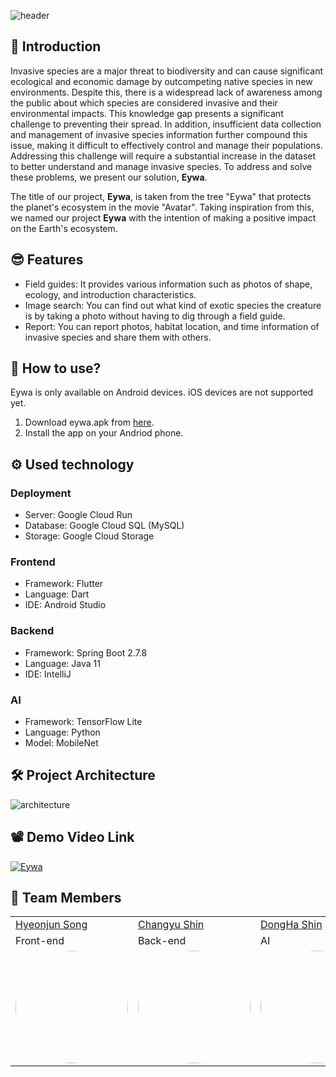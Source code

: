 ![header](https://capsule-render.vercel.app/api?type=waving&color=auto&height=300&section=header&text=Eywa%20%20%20&fontSize=100&animation=fadeIn&fontAlignY=35&desc=%20Invasive%20species%20detection%20and%20education%20application&descAlignY=65&descAlign=50&descSize=25)

## 🌳 Introduction

Invasive species are a major threat to biodiversity and can cause significant ecological and economic damage by outcompeting native species in new environments. Despite this, there is a widespread lack of awareness among the public about which species are considered invasive and their environmental impacts. This knowledge gap presents a significant challenge to preventing their spread. In addition, insufficient data collection and management of invasive species information further compound this issue, making it difficult to effectively control and manage their populations. Addressing this challenge will require a substantial increase in the dataset to better understand and manage invasive species. To address and solve these problems, we present our solution, **Eywa**.

The title of our project, **Eywa**, is taken from the tree "Eywa" that protects the planet's ecosystem in the movie "Avatar". Taking inspiration from this, we named our project **Eywa** with the intention of making a positive impact on the Earth's ecosystem.

## 😎 Features

- Field guides: It provides various information such as photos of shape, ecology, and introduction characteristics.
- Image search: You can find out what kind of exotic species the creature is by taking a photo without having to dig through a field guide.
- Report: You can report photos, habitat location, and time information of invasive species and share them with others.

## 📱 How to use?

Eywa is only available on Android devices. iOS devices are not supported yet.

1. Download eywa.apk from [here](https://github.com/GDSC-KNU/2023-eywa-solution-challenge/releases/tag/v1.0.0).
2. Install the app on your Andriod phone.

## ⚙️ Used technology

### Deployment

- Server: Google Cloud Run
- Database: Google Cloud SQL (MySQL)
- Storage: Google Cloud Storage

### Frontend

- Framework: Flutter
- Language: Dart
- IDE: Android Studio

### Backend

- Framework: Spring Boot 2.7.8
- Language: Java 11
- IDE: IntelliJ

### AI

- Framework: TensorFlow Lite
- Language: Python
- Model: MobileNet

## 🛠 Project Architecture

![architecture](https://i.imgur.com/4HuYwav.png)

## 📽 Demo Video Link

[![Eywa](https://i.imgur.com/Wzr7r4r.png)](https://youtu.be/DNkR5_yOndk)

## 👥 Team Members

<table>
  <tr>
    <td><a href="https://github.com/HyeonJunSong">Hyeonjun Song</a></td>
    <td><a href="https://github.com/scv1702">Changyu Shin</td>
    <td><a href="https://github.com/edengloria">DongHa Shin</td>
    <td><a href="https://github.com/tigermint">Seungyeol Lee</td>
  </tr>
  <tr>
    <td>Front-end</td>
    <td>Back-end</td>
    <td>AI</td>
    <td>Back-end</td>
  </tr>
  <tr>
    <td>
      <img style="border: 0px solid black !important; border-radius:50%;" src="https://i.imgur.com/ofkREWh.jpeg" width="180px" height = "180px" />
   </td>
    <td>
     <img style="border: 0px solid black !important; border-radius:50%; " src="https://i.imgur.com/GebFhWN.jpeg" width="180px" height = "180px" />
   </td>
    <td>
     <img style="border: 0px solid black !important; border-radius:50%; " src="https://i.imgur.com/lqqlqwM.jpeg" width="180px" height = "180px" />
   </td>
     <td>
     <img style="border: 0px solid black !important; border-radius:50%; " src="https://i.imgur.com/IlrLGJL.jpeg" width="180px" height = "180px" />
   </td>
  </tr>
</table>
